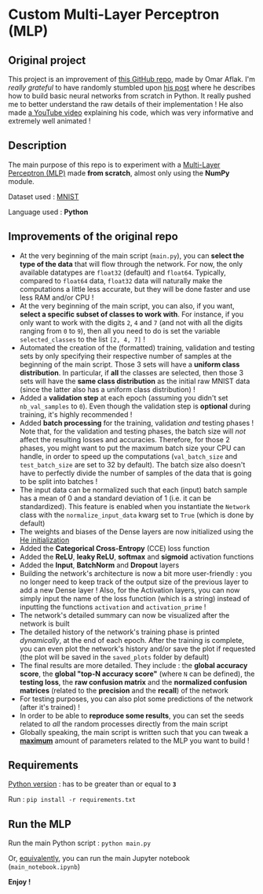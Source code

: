 # Custom Multi-Layer Perceptron (MLP)



## Original project

This project is an improvement of [this GitHub repo](https://github.com/OmarAflak/Medium-Python-Neural-Network), made by Omar Aflak. I'm *really grateful* to have randomly stumbled upon [his post](https://towardsdatascience.com/math-neural-network-from-scratch-in-python-d6da9f29ce65) where he describes how to build basic neural networks from scratch in Python. It really pushed me to better understand the raw details of their implementation ! He also made [a YouTube video](https://www.youtube.com/watch?v=pauPCy_s0Ok) explaining his code, which was very informative and extremely well animated !



## Description

The main purpose of this repo is to experiment with a [Multi-Layer Perceptron (MLP)](https://en.wikipedia.org/wiki/Multilayer_perceptron) made **from scratch**, almost only using the **NumPy** module.

Dataset used : [MNIST](https://en.wikipedia.org/wiki/MNIST_database)

Language used : **Python**



## Improvements of the original repo

- At the very beginning of the main script (`main.py`), you can **select the type of the data** that will flow through the network. For now, the only available datatypes are `float32` (default) and `float64`. Typically, compared to `float64` data, `float32` data will naturally make the computations a little less accurate, but they will be done faster and use less RAM and/or CPU !
- At the very beginning of the main script, you can also, if you want, **select a specific subset of classes to work with**. For instance, if you only want to work with the digits `2`, `4` and `7` (and not with all the digits ranging from `0` to `9`), then all you need to do is set the variable `selected_classes` to the list `[2, 4, 7]` !
- Automated the creation of the (formatted) training, validation and testing sets by only specifying their respective number of samples at the beginning of the main script. Those 3 sets will have a **uniform class distribution**. In particular, if **all** the classes are selected, then those 3 sets will have the **same class distribution** as the initial raw MNIST data (since the latter also has a uniform class distribution) !
- Added a **validation step** at each epoch (assuming you didn't set `nb_val_samples` to `0`). Even though the validation step is **optional** during training, it's highly recommended !
- Added **batch processing** for the training, validation *and* testing phases ! Note that, for the validation and testing phases, the batch size will *not* affect the resulting losses and accuracies. Therefore, for those 2 phases, you might want to put the maximum batch size your CPU can handle, in order to speed up the computations (`val_batch_size` and `test_batch_size` are set to 32 by default). The batch size also doesn't have to perfectly divide the number of samples of the data that is going to be split into batches !
- The input data can be normalized such that each (input) batch sample has a mean of 0 and a standard deviation of 1 (i.e. it can be standardized). This feature is enabled when you instantiate the `Network` class with the `normalize_input_data` kwarg set to `True` (which is done by default)
- The weights and biases of the Dense layers are now initialized using the [He initialization](https://machinelearningmastery.com/weight-initialization-for-deep-learning-neural-networks/#:~:text=The%20he%20initialization%20method%20is,of%20inputs%20to%20the%20node.)
- Added the **Categorical Cross-Entropy** (CCE) loss function
- Added the **ReLU**, **leaky ReLU**, **softmax** and **sigmoid** activation functions
- Added the **Input**, **BatchNorm** and **Dropout** layers
- Building the network's architecture is now a bit more user-friendly : you no longer need to keep track of the output size of the previous layer to add a new Dense layer ! Also, for the Activation layers, you can now simply input the name of the loss function (which is a string) instead of inputting the functions `activation` and `activation_prime` !
- The network's detailed summary can now be visualized after the network is built
- The detailed history of the network's training phase is printed *dynamically*, at the end of each epoch. After the training is complete, you can even plot the network's history and/or save the plot if requested (the plot will be saved in the `saved_plots` folder by default)
- The final results are more detailed. They include : the **global accuracy score**, the **global "top-N accuracy score"** (where `N` can be defined), the **testing loss**, the **raw confusion matrix** and the **normalized confusion matrices** (related to the **precision** and the **recall**) of the network
- For testing purposes, you can also plot some predictions of the network (after it's trained) !
- In order to be able to **reproduce some results**, you can set the seeds related to *all* the random processes directly from the main script
- Globally speaking, the main script is written such that you can tweak a <ins>**maximum**</ins> amount of parameters related to the MLP you want to build !



## Requirements

<ins>Python version</ins> : has to be greater than or equal to **`3`**

Run : `pip install -r requirements.txt`



## Run the MLP

Run the main Python script : `python main.py`

Or, <ins>equivalently</ins>, you can run the main Jupyter notebook (`main_notebook.ipynb`)

**Enjoy !**


